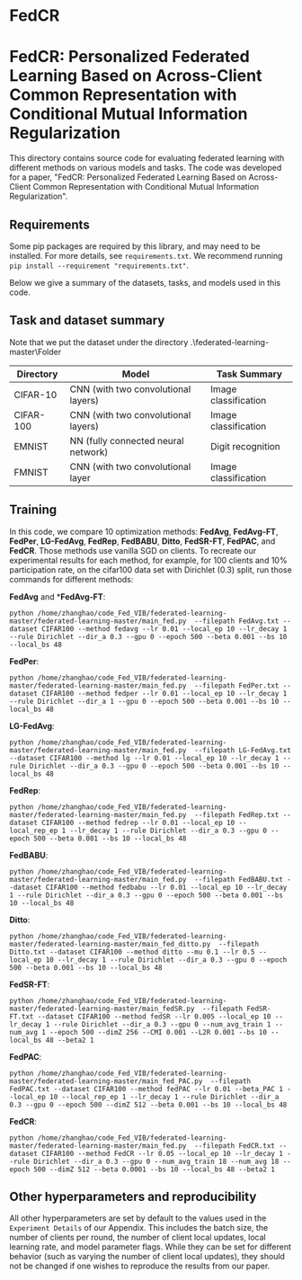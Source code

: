 # FedCR
# FedCR: Personalized Federated Learning Based on Across-Client Common Representation with Conditional Mutual Information Regularization

This directory contains source code for evaluating federated learning with different methods on various models and tasks. The code was developed for a paper, "FedCR: Personalized Federated Learning Based on Across-Client Common Representation with Conditional Mutual Information Regularization".

## Requirements
 
Some pip packages are required by this library, and may need to be installed. For more details, see `requirements.txt`. We recommend running `pip install --requirement "requirements.txt"`.

Below we give a summary of the datasets, tasks, and models used in this code.


## Task and dataset summary

Note that we put the dataset under the directory .\federated-learning-master\Folder

<!-- mdformat off(This table is sensitive to automatic formatting changes) -->

| Directory        | Model                               | Task Summary              |
|------------------|-------------------------------------|---------------------------|
| CIFAR-10         | CNN (with two convolutional layers) | Image classification      |
| CIFAR-100        | CNN (with two convolutional layers) | Image classification      |
| EMNIST           | NN (fully connected neural network) | Digit recognition         |
| FMNIST           | CNN (with two convolutional layer   | Image classification      |

<!-- mdformat on -->


## Training
In this code, we compare 10 optimization methods: **FedAvg**, **FedAvg-FT**, **FedPer**, **LG-FedAvg**, **FedRep**, **FedBABU**, **Ditto**, **FedSR-FT**, **FedPAC**, and **FedCR**. Those methods use vanilla SGD on clients. To recreate our experimental results for each method, for example, for 100 clients and 10% participation rate, on the cifar100 data set with Dirichlet (0.3) split, run those commands for different methods:

**FedAvg** and ***FedAvg-FT**:
```
python /home/zhanghao/code_Fed_VIB/federated-learning-master/federated-learning-master/main_fed.py  --filepath FedAvg.txt --dataset CIFAR100 --method fedavg --lr 0.01 --local_ep 10 --lr_decay 1 --rule Dirichlet --dir_a 0.3 --gpu 0 --epoch 500 --beta 0.001 --bs 10 --local_bs 48
```

**FedPer**:
```
python /home/zhanghao/code_Fed_VIB/federated-learning-master/federated-learning-master/main_fed.py  --filepath FedPer.txt --dataset CIFAR100 --method fedper --lr 0.01 --local_ep 10 --lr_decay 1 --rule Dirichlet --dir_a 1 --gpu 0 --epoch 500 --beta 0.001 --bs 10 --local_bs 48
```

**LG-FedAvg**:
```
python /home/zhanghao/code_Fed_VIB/federated-learning-master/federated-learning-master/main_fed.py  --filepath LG-FedAvg.txt --dataset CIFAR100 --method lg --lr 0.01 --local_ep 10 --lr_decay 1 --rule Dirichlet --dir_a 0.3 --gpu 0 --epoch 500 --beta 0.001 --bs 10 --local_bs 48
```

**FedRep**:
```
python /home/zhanghao/code_Fed_VIB/federated-learning-master/federated-learning-master/main_fed.py  --filepath FedRep.txt --dataset CIFAR100 --method fedrep --lr 0.01 --local_ep 10 --local_rep_ep 1 --lr_decay 1 --rule Dirichlet --dir_a 0.3 --gpu 0 --epoch 500 --beta 0.001 --bs 10 --local_bs 48
```

**FedBABU**:
```
python /home/zhanghao/code_Fed_VIB/federated-learning-master/federated-learning-master/main_fed.py  --filepath FedBABU.txt --dataset CIFAR100 --method fedbabu --lr 0.01 --local_ep 10 --lr_decay 1 --rule Dirichlet --dir_a 0.3 --gpu 0 --epoch 500 --beta 0.001 --bs 10 --local_bs 48
```

**Ditto**:
```
python /home/zhanghao/code_Fed_VIB/federated-learning-master/federated-learning-master/main_fed_ditto.py  --filepath Ditto.txt --dataset CIFAR100 --method ditto --mu 0.1 --lr 0.5 --local_ep 10 --lr_decay 1 --rule Dirichlet --dir_a 0.3 --gpu 0 --epoch 500 --beta 0.001 --bs 10 --local_bs 48
```

**FedSR-FT**:
```
python /home/zhanghao/code_Fed_VIB/federated-learning-master/federated-learning-master/main_fedSR.py  --filepath FedSR-FT.txt --dataset CIFAR100 --method fedSR --lr 0.005 --local_ep 10 --lr_decay 1 --rule Dirichlet --dir_a 0.3 --gpu 0 --num_avg_train 1 --num_avg 1 --epoch 500 --dimZ 256 --CMI 0.001 --L2R 0.001 --bs 10 --local_bs 48 --beta2 1
```

**FedPAC**:
```
python /home/zhanghao/code_Fed_VIB/federated-learning-master/federated-learning-master/main_fed_PAC.py  --filepath FedPAC.txt --dataset CIFAR100 --method fedPAC --lr 0.01 --beta_PAC 1 --local_ep 10 --local_rep_ep 1 --lr_decay 1 --rule Dirichlet --dir_a 0.3 --gpu 0 --epoch 500 --dimZ 512 --beta 0.001 --bs 10 --local_bs 48
```

**FedCR**:
```
python /home/zhanghao/code_Fed_VIB/federated-learning-master/federated-learning-master/main_fed.py  --filepath FedCR.txt --dataset CIFAR100 --method FedCR --lr 0.05 --local_ep 10 --lr_decay 1 --rule Dirichlet --dir_a 0.3 --gpu 0 --num_avg_train 18 --num_avg 18 --epoch 500 --dimZ 512 --beta 0.0001 --bs 10 --local_bs 48 --beta2 1
```



## Other hyperparameters and reproducibility

All other hyperparameters are set by default to the values used in the `Experiment Details` of our Appendix. This includes the batch size, the number of clients per round, the number of client local updates, local learning rate, and model parameter flags. While they can be set for different behavior (such as varying the number of client local updates), they should not be changed if one wishes to reproduce the results from our paper. 

